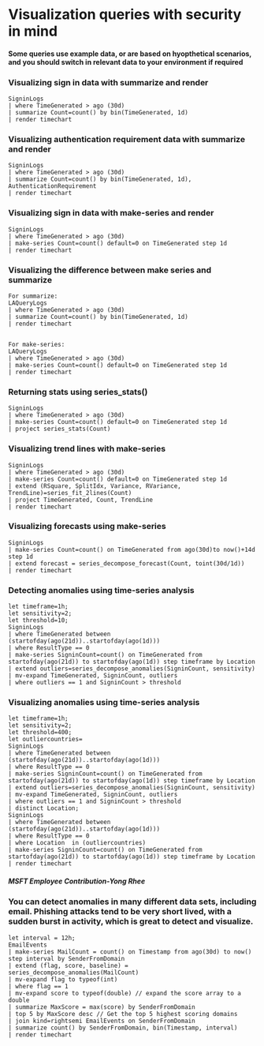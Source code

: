 # Visualization queries with security in mind
#### Some queries use example data, or are based on hyopthetical scenarios, and you should switch in relevant data to your environment if required

### Visualizing sign in data with summarize and render
```KQL
SigninLogs
| where TimeGenerated > ago (30d)
| summarize Count=count() by bin(TimeGenerated, 1d)
| render timechart
```

### Visualizing authentication requirement data with summarize and render
```KQL
SigninLogs
| where TimeGenerated > ago (30d)
| summarize Count=count() by bin(TimeGenerated, 1d), AuthenticationRequirement
| render timechart
```

### Visualizing sign in data with make-series and render
```KQL
SigninLogs
| where TimeGenerated > ago (30d)
| make-series Count=count() default=0 on TimeGenerated step 1d
| render timechart
```

### Visualizing the difference between make series and summarize
```KQL
For summarize:
LAQueryLogs
| where TimeGenerated > ago (30d)
| summarize Count=count() by bin(TimeGenerated, 1d)
| render timechart


For make-series:
LAQueryLogs
| where TimeGenerated > ago (30d)
| make-series Count=count() default=0 on TimeGenerated step 1d
| render timechart
```

### Returning stats using series_stats()
```KQL
SigninLogs
| where TimeGenerated > ago (30d)
| make-series Count=count() default=0 on TimeGenerated step 1d
| project series_stats(Count)
```

### Visualizing trend lines with make-series
```KQL
SigninLogs
| where TimeGenerated > ago (30d)
| make-series Count=count() default=0 on TimeGenerated step 1d
| extend (RSquare, SplitIdx, Variance, RVariance, TrendLine)=series_fit_2lines(Count)
| project TimeGenerated, Count, TrendLine
| render timechart
```

### Visualizing forecasts using make-series
```KQL
SigninLogs
| make-series Count=count() on TimeGenerated from ago(30d)to now()+14d step 1d
| extend forecast = series_decompose_forecast(Count, toint(30d/1d))
| render timechart
```

### Detecting anomalies using time-series analysis
```KQL
let timeframe=1h;
let sensitivity=2;
let threshold=10;
SigninLogs
| where TimeGenerated between (startofday(ago(21d))..startofday(ago(1d)))
| where ResultType == 0
| make-series SigninCount=count() on TimeGenerated from startofday(ago(21d)) to startofday(ago(1d)) step timeframe by Location
| extend outliers=series_decompose_anomalies(SigninCount, sensitivity)
| mv-expand TimeGenerated, SigninCount, outliers
| where outliers == 1 and SigninCount > threshold
```

### Visualizing anomalies using time-series analysis
```KQL
let timeframe=1h;
let sensitivity=2;
let threshold=400;
let outliercountries=
SigninLogs
| where TimeGenerated between (startofday(ago(21d))..startofday(ago(1d)))
| where ResultType == 0
| make-series SigninCount=count() on TimeGenerated from startofday(ago(21d)) to startofday(ago(1d)) step timeframe by Location
| extend outliers=series_decompose_anomalies(SigninCount, sensitivity)
| mv-expand TimeGenerated, SigninCount, outliers
| where outliers == 1 and SigninCount > threshold
| distinct Location;
SigninLogs
| where TimeGenerated between (startofday(ago(21d))..startofday(ago(1d)))
| where ResultType == 0
| where Location  in (outliercountries)
| make-series SigninCount=count() on TimeGenerated from startofday(ago(21d)) to startofday(ago(1d)) step timeframe by Location
| render timechart
```

##### MSFT Employee Contribution-Yong Rhee
### You can detect anomalies in many different data sets, including email. Phishing attacks tend to be very short lived, with a sudden burst in activity, which is great to detect and visualize.
```KQL
let interval = 12h;
EmailEvents
| make-series MailCount = count() on Timestamp from ago(30d) to now() step interval by SenderFromDomain
| extend (flag, score, baseline) = series_decompose_anomalies(MailCount)
| mv-expand flag to typeof(int)
| where flag == 1 
| mv-expand score to typeof(double) // expand the score array to a double
| summarize MaxScore = max(score) by SenderFromDomain
| top 5 by MaxScore desc // Get the top 5 highest scoring domains
| join kind=rightsemi EmailEvents on SenderFromDomain
| summarize count() by SenderFromDomain, bin(Timestamp, interval)
| render timechart
```

